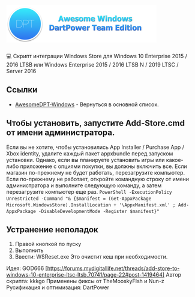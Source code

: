 # <img src="https://raw.githubusercontent.com/dpteam/AwesomeDPT-WindowsSoft/master/content/logo.png?raw=true" width="400">

💻 Скрипт интеграции Windows Store для Windows 10 Enterprise 2015 / 2016 LTSB или Windows Enterprise 2015 / 2016 LTSB N / 2019 LTSC / Server 2016

## Ссылки

- [AwesomeDPT-Windows](https://dpteam.github.io/AwesomeDPT-Windows) - Вернуться в основной список.

## Чтобы установить, запустите Add-Store.cmd от имени администратора. 
Если вы не хотите, чтобы установились App Installer / Purchase App / Xbox identity, удалите каждый пакет appxbundle перед запуском установки. Однако, если вы планируете установить игры или какое-либо приложение с опциями покупки, вы должны включить все. 
Если магазин по-прежнему не будет работать, перезагрузите компьютер. Если по-прежнему не работает, откройте командную строку от имени администратора и выполните следующую команду, а затем перезагрузите компьютер еще раз. 
```PowerShell -ExecutionPolicy Unrestricted -Command "& {$manifest = (Get-AppxPackage Microsoft.WindowsStore).InstallLocation + '\AppxManifest.xml' ; Add-AppxPackage -DisableDevelopmentMode -Register $manifest}"```    

## Устранение неполадок 
1. Правой кнопкой по пуску 
2. Выполнить 
3. Ввести: WSReset.exe 
Это очистит кеш при необходимости. 

Идея: GOD666 [https://forums.mydigitallife.net/threads/add-store-to-windows-10-enterprise-ltsc-ltsb.70741/page-22#post-1419464] 
Автор скрипта: kkkgo 
Применены фиксы от TheMooskyFIsh и Nun-z 
Русификация и оптимизация: DartPower